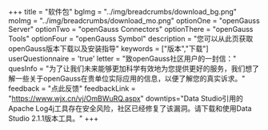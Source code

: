 +++
title = "软件包"
bgImg = "../img/breadcrumbs/download_bg.png"
moImg = "../img/breadcrumbs/download_mo.png"
optionOne = "openGauss Server"
optionTwo = "openGauss Connectors"
optionThere = "openGauss Tools"
optionFour = "openGauss Symbol"
description = "您可以从此页获取openGauss版本下载以及安装指导"
keywords = ["版本","下载"]
userQuestionnaire = 'true'
letter = "致openGauss社区用户的一封信："
quesInfo = "为了让我们未来能够更加科学有效地为您提供更好的服务，我们想了解一些关于openGauss在贵单位实际应用的信息，以便了解您的真实诉求。"
feedback = "点此反馈"
feedbackLink = "https://www.wjx.cn/vj/OmBWuRQ.aspx"
downtips="Data Studio引用的Apache Log4j工具存在安全风险，社区已经修复了该漏洞。请下载和使用Data Studio 2.1.1版本工具。"
+++
